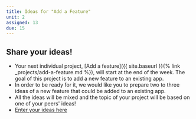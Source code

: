 ```yaml
---
title: Ideas for "Add a Feature"
unit: 2
assigned: 13
due: 15
---
```

## Share your ideas!

* Your next individual project, \[Add a feature]({{ site.baseurl }}{% link _projects/add-a-feature.md %}), will start at the end of the week. The goal of this project is to add a new feature to an existing app.
* In order to be ready for it, we would like you to prepare two to three ideas of a new feature that could be added to an existing app.
* All the ideas will be mixed and the topic of your project will be based on one of your peers' ideas!
* [Enter your ideas here](https://docs.google.com/spreadsheets/d/1HEHu-dLiIkzIaSTsjkAN7ccKqqNQIyS8sc_9tNeK9Bk/edit#gid=0)
